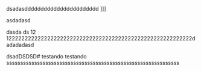 dsadasddddddddddddddddddddddd
]]]




















asdadasd











dasda
 ds 12 1222222222222222222222222222222222222222222222222222222222dadadadasd



















dsadDSDSD# testando
testando
ssssssssssssssssssssssssssssssssssssssssssssssssssssssssssssss